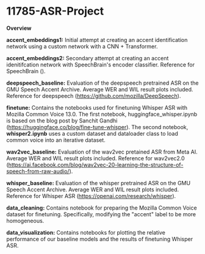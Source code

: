 # 11785-ASR-Project

**Overview**

**accent_embeddings1:** Initial attempt at creating an accent identification network using a custom network with a CNN + Transformer.

**accent_embeddings2:** Secondary attempt at creating an accent idenitifcation network with SpeechBrain's encoder classifier. Reference for SpeechBrain ().  

**deepspeech_baseline:** Evaluation of the deepspeech pretrained ASR on the GMU Speech Accent Archive. Average WER and WIL result plots included. Reference for deepspeech (https://github.com/mozilla/DeepSpeech). 

**finetune:** Contains the notebooks used for finetuning Whisper ASR with Mozilla Common Voice 13.0. The first notebook, huggingface_whisper.ipynb is based on the blog post by Sanchit Gandhi (https://huggingface.co/blog/fine-tune-whisper). The second notebook, **whisper2.ipynb** uses a custom dataset and dataloader class to load common voice into an iterative dataset.  

**wav2vec_baseline:** Evaluation of the wav2vec pretained ASR from Meta AI. Average WER and WIL result plots included. Reference for wav2vec2.0 (https://ai.facebook.com/blog/wav2vec-20-learning-the-structure-of-speech-from-raw-audio/). 

**whisper_baseline:** Evaluation of the whisper pretrained ASR on the GMU Speech Accent Archive. Average WER and WIL result plots included. Reference for Whisper ASR (https://openai.com/research/whisper).

**data_cleaning:** Contains notebook for preparing the Mozilla Common Voice dataset for finetuning. Specifically, modifying the "accent" label to be more homogeneous. 

**data_visualization:** Contains notebooks for plotting the relative performance of our baseline models and the results of finetuning Whisper ASR.



